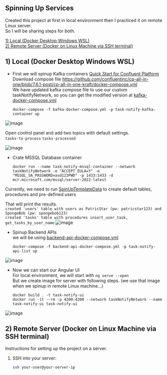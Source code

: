## Spinning Up Services
Created this project at first in local environment then I practiced it on remote Linux server.  
So I will be sharing steps for both.  

[1) Local (Docker Desktop Windows WSL)](#on-local)  
[2) Remote Server (Docker on Linux Machine via SSH terminal)](#on-server)

## <a id="on-local"></a>1) Local (Docker Desktop Windows WSL)
* First we will spinup Kafka containers [Quick Start for Confluent Platform](https://docs.confluent.io/platform/current/platform-quickstart.html)  
Download compose file https://github.com/confluentinc/cp-all-in-one/blob/7.6.1-post/cp-all-in-one-kraft/docker-compose.yml  
We have updated kafka compose file to use our custom taskNotifyNetwork, so you can get the modified version at [kafka-docker-compose.yml](https://github.com/atakanertrk/utility-nest/blob/main/TaskNotify/kafka-docker-compose.yml)  

      docker-compose -f kafka-docker-compose.yml -p task-notify-kafka-container up

![image](https://github.com/user-attachments/assets/074b153e-3b5d-4d2e-a8c4-b32ffac9558b)

Open control panel and add two topics with default settings.  
`tasks-to-process`
`tasks-processed` 

![image](https://github.com/user-attachments/assets/062fae7d-5530-4d9e-97e8-1d2458aaa1ad)

* Crate MSSQL Database container

      docker run --name task-notify-mssql-container --network taskNotifyNetwork -e "ACCEPT_EULA=Y" -e "MSSQL_SA_PASSWORD=asd123PWD" -p 1433:1433 -d mcr.microsoft.com/mssql/server:2022-latest

Currently, we need to run [SpinUpTemplateData](https://github.com/atakanertrk/utility-nest/tree/main/TaskNotify/TaskNotifyBackend/SpinUpTemplateData) to create default tables, procedures and pre-defined users  

That will print the results.  
`created 'users' table with users as PatricStar (pw: patricstar123) and SpongeBob (pw: spongebob123)`  
`created 'tasks' table with procedures insert_user_task, get_tasks_by_user_name` 
![image](https://github.com/user-attachments/assets/a5ed0106-67b5-402f-8bb6-ccd1990537a8)

* Spinup Backend APIs  
  we will be using [backend-api-docker-compose.yml](https://github.com/atakanertrk/utility-nest/blob/main/TaskNotify/backend-api-docker-compose.yml)  

      docker-compose -f backend-api-docker-compose.yml -p task-notify-api-list up

![image](https://github.com/user-attachments/assets/265ec4d0-af70-4db1-af34-b14e79f4164e)

* Now we can start our Angular UI  
For local environment, we will start with `ng serve --open`  
But we create image for server with following steps. (we use that image when we spinup in remote Linux machine...)  
  
      docker build . -t task-notify-ui
      docker run -it --rm -p 4200:4200 --network taskNotifyNetwork --name task-notify-ui task-notify-ui

![image](https://github.com/user-attachments/assets/052b2583-c89e-42fa-bdd3-a767bb777e58)

      
## <a id="on-server"></a>2) Remote Server (Docker on Linux Machine via SSH terminal)
Instructions for setting up the project on a server.



1. SSH into your server:
    ```sh
    ssh your-user@your-server-ip
    ```

